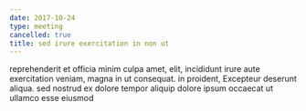 ```yaml
---
date: 2017-10-24
type: meeting
cancelled: true
title: sed irure exercitation in non ut
---
```

reprehenderit et officia minim culpa amet, elit, incididunt irure aute exercitation veniam, magna in ut consequat. in proident, Excepteur deserunt aliqua. sed nostrud ex dolore tempor aliquip dolore ipsum occaecat ut ullamco esse eiusmod